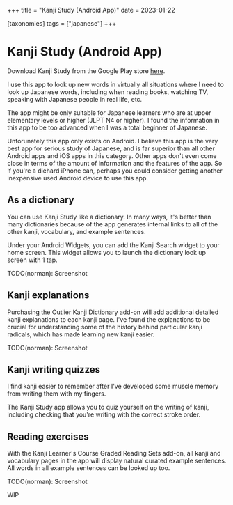 +++
title = "Kanji Study (Android App)"
date = 2023-01-22

[taxonomies]
tags = ["japanese"]
+++

# Kanji Study (Android App)

Download Kanji Study from the Google Play store [here](https://play.google.com/store/apps/details?id=com.mindtwisted.kanjistudy).

I use this app to look up new words in virtually all situations where I need to look up Japanese words, including when reading books, watching TV, speaking with Japanese people in real life, etc.

The app might be only suitable for Japanese learners who are at upper elementary levels or higher (JLPT N4 or higher). I found the information in this app to be too advanced when I was a total beginner of Japanese.

Unforunately this app only exists on Android. I believe this app is the very best app for serious study of Japanese, and is far superior than all other Android apps and iOS apps in this category. Other apps don't even come close in terms of the amount of information and the features of the app. So if you're a diehard iPhone can, perhaps you could consider getting another inexpensive used Android device to use this app.

## As a dictionary

You can use Kanji Study like a dictionary. In many ways, it's better than many dictionaries because of the app generates internal links to all of the other kanji, vocabulary, and example sentences.

Under your Android Widgets, you can add the Kanji Search widget to your home screen. This widget allows you to launch the dictionary look up screen with 1 tap.

TODO(norman): Screenshot

## Kanji explanations

Purchasing the Outlier Kanji Dictionary add-on will add additional detailed kanji explanations to each kanji page. I've found the explanations to be crucial for understanding some of the history behind particular kanji radicals, which has made learning new kanji easier.

TODO(norman): Screenshot

## Kanji writing quizzes

I find kanji easier to remember after I've developed some muscle memory from writing them with my fingers.

The Kanji Study app allows you to quiz yourself on the writing of kanji, including checking that you're writing with the correct stroke order.

## Reading exercises

With the Kanji Learner's Course Graded Reading Sets add-on, all kanji and vocabulary pages in the app will display natural curated example sentences. All words in all example sentences can be looked up too.

TODO(norman): Screenshot

WIP

